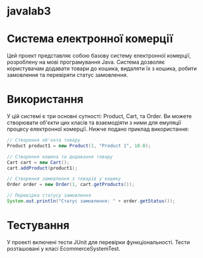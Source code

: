 # javalab3
# Система електронної комерції

Цей проект представляє собою базову систему електронної комерції, розроблену на мові програмування Java. Система дозволяє користувачам додавати товари до кошика, видаляти їх з кошика, робити замовлення та перевіряти статус замовлення.

# Використання
У цій системі є три основні сутності: Product, Cart, та Order. Ви можете створювати об'єкти цих класів та взаємодіяти з ними для емуляції процесу електронної комерції. Нижче подано приклад використання:
```java
// Створення об'єкта товару
Product product1 = new Product(1, "Product 1", 10.0);

// Створення кошика та додавання товару
Cart cart = new Cart();
cart.addProduct(product1);

// Створення замовлення з товарів у кошику
Order order = new Order(1, cart.getProducts());

// Перевірка статусу замовлення
System.out.println("Статус замовлення: " + order.getStatus());
```
# Тестування
У проекті включені тести JUnit для перевірки функціональності. Тести розташовані у класі EcommerceSystemTest.
